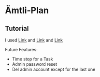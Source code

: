 # &Auml;mtli-Plan
## Tutorial
I used [Link](https://www.youtube.com/watch?v=nu_pCVPKzTk&t=162s) and [Link](https://www.youtube.com/watch?v=yQ1fz8LY354) and [Link](https://www.youtube.com/watch?v=YEmdHbQBCSQ)


Future Features:
- Time stop for a Task
- Admin password reset
- Del admin account except for the last one
